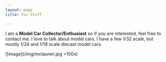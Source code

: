 ```yaml
---
layout: page
title: Fun Stuff 

---
```


I am a **Model Car Collector/Enthusiast** so if you are interested, feel free to contact me. I love to talk about model cars. I have a few 1/32 scale, but mostly 1/24 and 1/18 scale diecast model cars. 

![image](/img/mclauren.jpg =100x)


